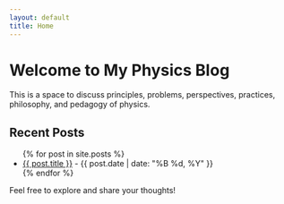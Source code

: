 ```yaml
---
layout: default
title: Home
---
```


# Welcome to My Physics Blog

This is a space to discuss principles, problems, perspectives, practices, philosophy, and pedagogy of physics.

## Recent Posts

<ul>
  {% for post in site.posts %}
    <li><a href="{{ post.url }}">{{ post.title }}</a> - {{ post.date | date: "%B %d, %Y" }}</li>
  {% endfor %}
</ul>

Feel free to explore and share your thoughts!
